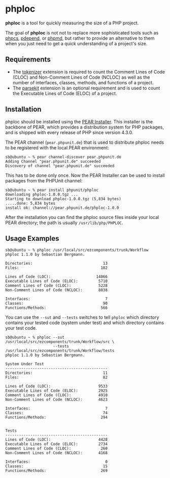 phploc
======

**phploc** is a tool for quickly measuring the size of a PHP project.

The goal of **phploc** is not not to replace more sophisticated tools such as [phpcs](http://pear.php.net/PHP_CodeSniffer), [pdepend](http://pdepend.org/), or [phpmd](http://phpmd.org/), but rather to provide an alternative to them when you just need to get a quick understanding of a project's size.

Requirements
------------

* The [tokenizer](http://www.php.net/tokenizer) extension is required to count the Comment Lines of Code (CLOC) and Non-Comment Lines of Code (NCLOC) as well as the number of interfaces, classes, methods, and functions of a project.
* The [parsekit](http://pecl.php.net/package/parsekit) extension is an optional requirement and is used to count the Executable Lines of Code (ELOC) of a project.

Installation
------------

phploc should be installed using the [PEAR Installer](http://pear.php.net/). This installer is the backbone of PEAR, which provides a distribution system for PHP packages, and is shipped with every release of PHP since version 4.3.0.

The PEAR channel (`pear.phpunit.de`) that is used to distribute phploc needs to be registered with the local PEAR environment:

    sb@ubuntu ~ % pear channel-discover pear.phpunit.de
    Adding Channel "pear.phpunit.de" succeeded
    Discovery of channel "pear.phpunit.de" succeeded

This has to be done only once. Now the PEAR Installer can be used to install packages from the PHPUnit channel:

    sb@ubuntu ~ % pear install phpunit/phploc
    downloading phploc-1.0.0.tgz ...
    Starting to download phploc-1.0.0.tgz (5,834 bytes)
    .....done: 5,834 bytes
    install ok: channel://pear.phpunit.de/phploc-1.0.0

After the installation you can find the phploc source files inside your local PEAR directory; the path is usually `/usr/lib/php/PHPLOC`.

Usage Examples
--------------

    sb@ubuntu ~ % phploc /usr/local/src/ezcomponents/trunk/Workflow
    phploc 1.1.0 by Sebastian Bergmann.

    Directories:                               13
    Files:                                    102

    Lines of Code (LOC):                    14066
    Executable Lines of Code (ELOC):         5710
    Comment Lines of Code (CLOC):            5228
    Non-Comment Lines of Code (NCLOC):       8838

    Interfaces:                                 7
    Classes:                                   90
    Functions/Methods:                        566

You can use the `--sut` and `--tests` switches to tell `phploc` which directory
contains your tested code (system under test) and which directory contains your
test code.

    sb@ubuntu ~ % phploc --sut   /usr/local/src/ezcomponents/trunk/Workflow/src \
                         --tests /usr/local/src/ezcomponents/trunk/Workflow/tests
    phploc 1.1.0 by Sebastian Bergmann.

    System Under Test
    ---------------------------------------------
    Directories:                               11
    Files:                                     82

    Lines of Code (LOC):                     9533
    Executable Lines of Code (ELOC):         2925
    Comment Lines of Code (CLOC):            4910
    Non-Comment Lines of Code (NCLOC):       4623

    Interfaces:                                 7
    Classes:                                   74
    Functions/Methods:                        294


    Tests
    ---------------------------------------------
    Lines of Code (LOC):                     4428
    Executable Lines of Code (ELOC):         2734
    Comment Lines of Code (CLOC):             260
    Non-Comment Lines of Code (NCLOC):       4168

    Interfaces:                                 0
    Classes:                                   15
    Functions/Methods:                        269

